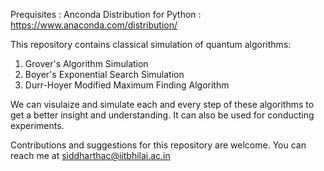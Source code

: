 Prequisites :
Anconda Distribution for Python : https://www.anaconda.com/distribution/

This repository contains classical simulation of quantum algorithms:

1. Grover's Algorithm Simulation
2. Boyer's Exponential Search Simulation
3. Durr-Hoyer Modified Maximum Finding Algorithm

We can visulaize and simulate each and every step of these algorithms to get a better insight and understanding.
It can also be used for conducting experiments.

Contributions and suggestions for this repository are welcome. You can reach me at siddharthac@iitbhilai.ac.in

